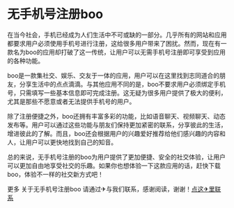 # 无手机号注册boo

在当今社会，手机已经成为人们生活中不可或缺的一部分。几乎所有的网站和应用都要求用户必须使用手机号进行注册，这给很多用户带来了困扰。然而，现在有一款名为boo的应用却打破了这一传统，让用户可以无需手机号注册即可享受到应用的各种功能。

boo是一款集社交、娱乐、交友于一体的应用，用户可以在这里找到志同道合的朋友，分享生活中的点点滴滴。与其他应用不同的是，boo不要求用户必须绑定手机号，只需填写一些基本信息即可完成注册。这无疑为很多用户提供了极大的便利，尤其是那些不愿意或者无法提供手机号的用户。

除了注册便捷之外，boo还拥有丰富多彩的功能，比如语音聊天、视频聊天、动态发布等。用户可以通过这些功能与朋友们保持更加紧密的联系，分享彼此的生活，增进彼此的了解。而且，boo还会根据用户的兴趣爱好推荐给他们感兴趣的内容和人，让用户可以更快地找到自己的知音。

总的来说，无手机号注册的boo为用户提供了更加便捷、安全的社交体验，让用户可以更加自由地享受社交的乐趣。如果你也想体验一下这款应用的话，赶快下载boo，体验不一样的社交新方式吧！

更多 关于无手机号注册boo 请通过✈与我们联系，感谢阅读，谢谢！[点这✈里联系](https://abc.k02.cc)